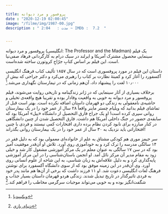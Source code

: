 ```yaml
---

title: پروفسور و مرد دیوانه
date : "2020-12-19 02:00:45"
image: "/filme/img/1987-00.jpg"
description : " مدت :	2:04 ~ IMDb :  7.2  "


---
```


پروفسور و مرد دیوانه (انگلیسی: The Professor and the Madman) یک فیلم سینمایی محصول مشترک آمریکا و ایرلند در سبک درام به کارگردانی فرهاد صفی‌نیا است. این فیلم بر اساس کتابِ جرّاحِ کروتورن ساخته شده‌است.

داستان این فیلم در مورد پروفسوری است که در سال ۱۸۵۷ تألیف کتاب فرهنگ انگلیسی آکسفورد را آغاز کرد و کمیتهٔ نظارت بر کتاب را رهبری می‌کرد و دکتر جراحی که بیش از ۱۰٫۰۰۰ لغت را پیشنهاد داد، آن‌هم زمانی که در تیمارستان نگهداری می‌شد.[^1]


برخلاف بسیاری از آثار سینمایی که در ژانر زندگینامه و تاریخی روایت می‌شوند، فیلم پروفسور و مرد دیوانه به خوبی به واقعیت وفادار بوده و تقریبا هیچ واقعه‌ی تخیلی و حاشیه‌ی نامعقولی به زندگی دو قهرمان داستان اضافه نکرده است. بهتر است قبل از تماشای فیلم بدانید که ویلیام چستر ماینر واقعاً ۲۸ سال از عمر خود را در یک بیمارستان روانی سپری کرده است! او یک جراح فارق التحصیل از دانشگاه «ییل» آمریکا بود که سابقه‌ی حضور در جنگ داخلی آمریکا هم داشت. فارق التحصیل شدن از چنین دانشگاهی در کنار مبارزه برای نابود کردن نظام برده داری افتخارات کمی نیستند و فردی با چنین افتخاراتی باید نزدیک به ۳۰ سال از عمر خود را در یک بیمارستان روانی بگذراند!

سر جیمز موری هم کودکی مشتاق به علم از خانواده‌ای معمولی بود که به دلیل فقر در ۱۴ سالگی مدرسه را ترک کرد و به خودآموزی روی آورد. تلاش او آن‌قدر موفقیت آمیز بود که در سن ۱۷ سالگی به عنوان معلم در یک مرکز آموزشی مشغول کار شد و خیلی زود به مقام مدیر آن مرکز نائل آمد. او انجمن باستان‌شناسی را در این مرکز آموزشی پایه‌گذاری کرد و به دلیل علاقه‌اش به زبان شناسی، به این شاخه از علوم انسانی روی آورد. وی آن‌قدر در این زمینه موفق بود که از سوی دانشگاه آکسفورد برای نوشتن فرهنگ لغات انگلیسی دعوت شد. او ۱۱ فرزند داشت که برخی از آن‌ها هم مانند پدر خود به فردی تاثیرگذار در تاریخ تبدیل شدند. زندگی هردو قهرمان داستان بسیار جذاب و شگفت‌انگیز بوده و به خوبی می‌تواند موجبات سرگرمی مخاطب را فراهم کند.[^2]

[^1]:[ویکیپیدیا](https://fa.wikipedia.org/wiki/%D9%BE%D8%B1%D9%88%D9%81%D8%B3%D9%88%D8%B1_%D9%88_%D9%85%D8%B1%D8%AF_%D8%AF%DB%8C%D9%88%D8%A7%D9%86%D9%87_(%D9%81%DB%8C%D9%84%D9%85_%DB%B2%DB%B0%DB%B1%DB%B9))
[^2]:[دنیای بازی](https://www.dbazi.com/1398/03/23/256889/%D9%86%D9%82%D8%AF-%D9%81%DB%8C%D9%84%D9%85-the-professor-and-the-madman/)
